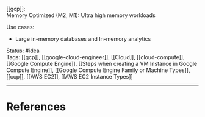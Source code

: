 [[gcp]]:  
Memory Optimized (M2, M1): Ultra high memory workloads 

Use cases:
- Large in-memory databases and In-memory analytics

Status: #idea  
Tags:  [[gcp]], [[google-cloud-engineer]], [[Cloud]], [[cloud-compute]], [[Google Compute Engine]], [[Steps when creating a VM Instance in Google Compute Engine]], [[Google Compute Engine Family or Machine Types]], [[ccp]], [[AWS EC2]], [[AWS EC2 Instance Types]]

---
# References
